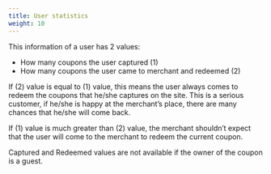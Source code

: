 ```yaml
---
title: User statistics
weight: 10
---
```

This information of a user has 2 values:

*   How many coupons the user captured (1)
*   How many coupons the user came to merchant and redeemed (2)

If (2) value is equal to (1) value, this means the user always comes to redeem the coupons that he/she captures on the site. This is a serious customer, if he/she is happy at the merchant’s place, there are many chances that he/she will come back.

If (1) value is much greater than (2) value, the merchant shouldn’t expect that the user will come to the merchant to redeem the current coupon.

Captured and Redeemed values are not available if the owner of the coupon is a guest.